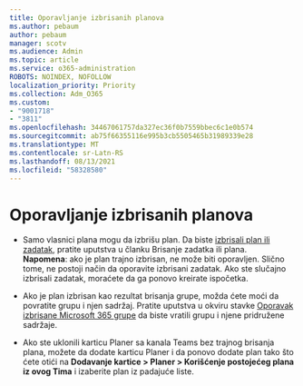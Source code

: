 ```yaml
---
title: Oporavljanje izbrisanih planova
ms.author: pebaum
author: pebaum
manager: scotv
ms.audience: Admin
ms.topic: article
ms.service: o365-administration
ROBOTS: NOINDEX, NOFOLLOW
localization_priority: Priority
ms.collection: Adm_O365
ms.custom:
- "9001718"
- "3811"
ms.openlocfilehash: 34467061757da327ec36f0b7559bbec6c1e0b574
ms.sourcegitcommit: ab75f66355116e995b3cb5505465b31989339e28
ms.translationtype: MT
ms.contentlocale: sr-Latn-RS
ms.lasthandoff: 08/13/2021
ms.locfileid: "58328580"
---
```

# <a name="recover-deleted-plans"></a>Oporavljanje izbrisanih planova

- Samo vlasnici plana mogu da izbrišu plan. Da biste [izbrisali plan ili zadatak](https://support.microsoft.com/office/39e10e78-13f0-446d-94cd-9e562648497a.), pratite uputstva u članku Brisanje zadatka ili plana.  
    **Napomena**: ako je plan trajno izbrisan, ne može biti oporavljen. Slično tome, ne postoji način da oporavite izbrisani zadatak. Ako ste slučajno izbrisali zadatak, moraćete da ga ponovo kreirate ispočetka.

- Ako je plan izbrisan kao rezultat brisanja grupe, možda ćete moći da povratite grupu i njen sadržaj. Pratite uputstva u okviru stavke [Oporavak izbrisane Microsoft 365 grupe](https://docs.microsoft.com/microsoft-365/admin/create-groups/restore-deleted-group?view=o365-worldwide) da biste vratili grupu i njene pridružene sadržaje.

- Ako ste uklonili karticu Planer sa kanala Teams bez trajnog brisanja plana, možete da dodate karticu Planer i da ponovo dodate plan tako što ćete otići na **Dodavanje kartice > Planer > Korišćenje postojećeg plana iz ovog Tima** i izaberite plan iz padajuće liste.

